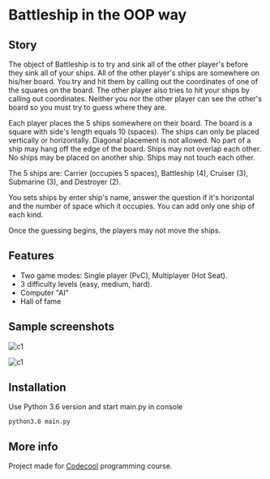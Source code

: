 # Battleship in the OOP way

## Story

The object of Battleship is to try and sink all of the other player's before they sink all of your ships. All of the other player's ships are somewhere on his/her board.  You try and hit them by calling out the coordinates of one of the squares on the board.  The other player also tries to hit your ships by calling out coordinates. Neither you nor the other player can see the other's board so you must try to guess where they are.

Each player places the 5 ships somewhere on their board. The board is a square with side's length equals 10 (spaces). The ships can only be placed vertically or horizontally. Diagonal placement is not allowed. No part of a ship may hang off the edge of the board.  Ships may not overlap each other.  No ships may be placed on another ship. Ships may not touch each other.

The 5 ships are: Carrier (occupies 5 spaces), Battleship (4), Cruiser (3), Submarine (3), and Destroyer (2).

You sets ships by enter ship's name, answer the question if it's horizontal and the number of space which it occupies. You can add only one ship of each kind.

Once the guessing begins, the players may not move the ships.

## Features

- Two game modes: Single player (PvC), Multiplayer (Hot Seat).
- 3 difficulty levels (easy, medium, hard).
- Computer "AI"
- Hall of fame

## Sample screenshots

![c1](https://raw.github.com/lpelczar/Battleships-Game/master/screenshots/battle1.png)

![c1](https://raw.github.com/lpelczar/Battleships-Game/master/screenshots/battle2.png)

## Installation

Use Python 3.6 version and start main.py in console

```
python3.6 main.py
```

## More info

Project made for [Codecool](https://codecool.com/) programming course.
